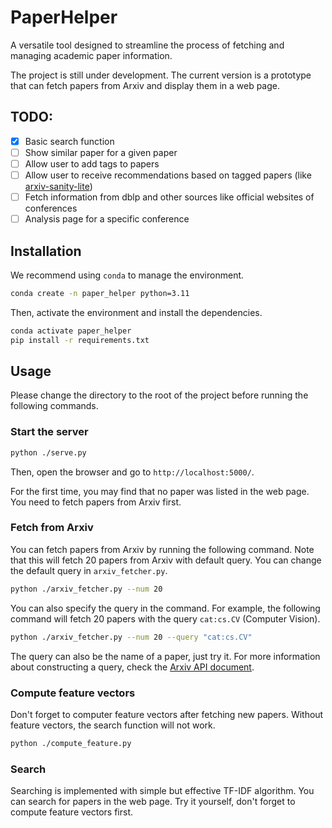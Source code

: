# PaperHelper
A versatile tool designed to streamline the process of fetching and managing academic paper information. 

The project is still under development. The current version is a prototype that can fetch papers from Arxiv and display them in a web page.

## TODO:

- [x] Basic search function
- [ ] Show similar paper for a given paper
- [ ] Allow user to add tags to papers
- [ ] Allow user to receive recommendations based on tagged papers (like [arxiv-sanity-lite](https://github.com/karpathy/arxiv-sanity-lite))
- [ ] Fetch information from dblp and other sources like official websites of conferences
- [ ] Analysis page for a specific conference

## Installation

We recommend using `conda` to manage the environment. 

```bash
conda create -n paper_helper python=3.11
```

Then, activate the environment and install the dependencies.

```bash
conda activate paper_helper
pip install -r requirements.txt
```


## Usage

Please change the directory to the root of the project before running the following commands.

### Start the server

```bash
python ./serve.py
```

Then, open the browser and go to `http://localhost:5000/`.

For the first time, you may find that no paper was listed in the web page. You need to fetch papers from Arxiv first.

### Fetch from Arxiv

You can fetch papers from Arxiv by running the following command. Note that this will fetch 20 papers from Arxiv with default query. You can change the default query in `arxiv_fetcher.py`.

```bash
python ./arxiv_fetcher.py --num 20 
```

You can also specify the query in the command. For example, the following command will fetch 20 papers with the query `cat:cs.CV` (Computer Vision).

```bash
python ./arxiv_fetcher.py --num 20 --query "cat:cs.CV"
```

The query can also be the name of a paper, just try it. For more information about constructing a query, check the [Arxiv API document](https://arxiv.org/help/api/user-manual#query_details).

### Compute feature vectors

Don't forget to computer feature vectors after fetching new papers. Without feature vectors, the search function will not work.

```bash
python ./compute_feature.py
```

### Search

Searching is implemented with simple but effective TF-IDF algorithm. You can search for papers in the web page. Try it yourself, don't forget to compute feature vectors first.



